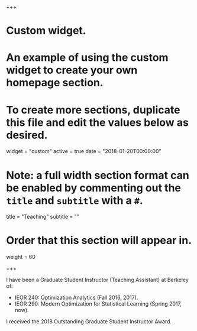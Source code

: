 +++
# Custom widget.
# An example of using the custom widget to create your own homepage section.
# To create more sections, duplicate this file and edit the values below as desired.
widget = "custom"
active = true
date = "2018-01-20T00:00:00"

# Note: a full width section format can be enabled by commenting out the `title` and `subtitle` with a `#`.
title = "Teaching"
subtitle = ""

# Order that this section will appear in.
weight = 60

+++

I have been a Graduate Student Instructor (Teaching Assistant) at Berkeley of:

 - IEOR 240: Optimization Analytics (Fall 2016, 2017).
 - IEOR 290: Modern Optimization for Statistical Learning (Spring 2017, now).

I received the 2018 Outstanding Graduate Student Instructor Award. 
